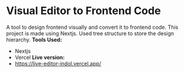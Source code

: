 # Visual Editor to Frontend Code
A tool to design frontend visually and convert it to frontend code. This project is made using Nextjs. Used tree structure to store the design hierarchy.
**Tools Used:**
 - Nextjs
 - Vercel
**Live version:**
 - https://live-editor-indol.vercel.app/
